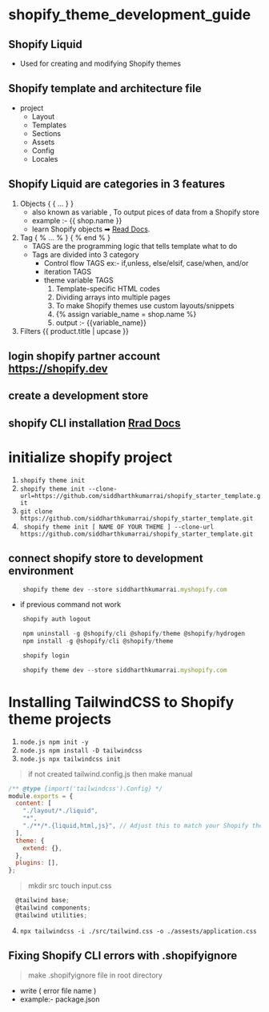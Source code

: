 # shopify_theme_development_guide
## Shopify Liquid
- Used for creating and modifying Shopify themes
## Shopify template and architecture file
- project
    - Layout
    - Templates
    - Sections
    - Assets
    - Config
    - Locales
## Shopify Liquid are categories in 3 features
1. Objects  { { ... } }
      - also known as variable , To output pices of data from a Shopify store
      - example :- {{ shop.name }}
      - learn Shopify objects ➡ [Read Docs](https://shopify.dev/api/liquid).
3. Tag { % ... % } { % end % }
      - TAGS are the programming logic that tells template what to do
      - Tags are divided into 3 category
          - Control flow TAGS  ex:- if,unless, else/elsif, case/when, and/or
          - iteration TAGS
          - theme variable TAGS
            1.   Template-specific HTML codes
            2.   Dividing arrays into multiple pages
            3.   To make Shopify themes use custom layouts/snippets
            4.   {% assign variable_name = shop.name %}
            5.   output :- {{variable_name}}
4. Filters {{ product.title | upcase }}
## login shopify partner account https://shopify.dev
## create a development store
## shopify CLI installation    [Rrad Docs](https://shopify.dev/themes/tools/cli/installation)
# initialize shopify project
1. ``` shopify theme init ```
2. ``` shopify theme init --clone-url=https://github.com/siddharthkumarrai/shopify_starter_template.git ```
3. ``` git clone https://github.com/siddharthkumarrai/shopify_starter_template.git ```
4. ``` shopify theme init [ NAME OF YOUR THEME ] --clone-url https://github.com/siddharthkumarrai/shopify_starter_template.git```
## connect shopify store to development environment
```node.js
    shopify theme dev --store siddharthkumarrai.myshopify.com
```
- if previous command not work
```node.js
    shopify auth logout
```
```node.js
    npm uninstall -g @shopify/cli @shopify/theme @shopify/hydrogen
    npm install -g @shopify/cli @shopify/theme
```
```node.js
    shopify login
```
```node.js
    shopify theme dev --store siddharthkumarrai.myshopify.com
```
#  Installing TailwindCSS to Shopify theme projects
1. ```node.js npm init -y```
2. ```node.js npm install -D tailwindcss ```
3. ```node.js npx tailwindcss init ```
> if not created tailwind.config.js then make manual
```node.js
/** @type {import('tailwindcss').Config} */
module.exports = {
  content: [
    "./layout/*./liquid",
    "*",
    "./**/*.{liquid,html,js}", // Adjust this to match your Shopify theme files
  ],
  theme: {
    extend: {},
  },
  plugins: [],
};
```
> mkdir src touch input.css
```node.js
  @tailwind base;
  @tailwind components;
  @tailwind utilities;
```
4. ```npx tailwindcss -i ./src/tailwind.css -o ./assests/application.css```
## Fixing Shopify CLI errors with .shopifyignore
> make .shopifyignore file in root directory
- write ( error file name )
- example:- package.json

